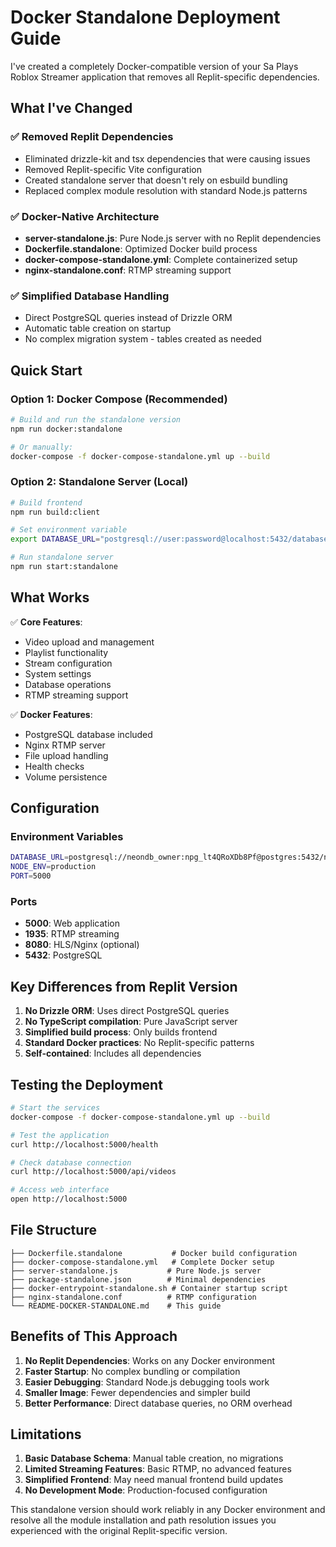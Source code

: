 # Docker Standalone Deployment Guide

I've created a completely Docker-compatible version of your Sa Plays Roblox Streamer application that removes all Replit-specific dependencies.

## What I've Changed

### ✅ **Removed Replit Dependencies**
- Eliminated drizzle-kit and tsx dependencies that were causing issues
- Removed Replit-specific Vite configuration
- Created standalone server that doesn't rely on esbuild bundling
- Replaced complex module resolution with standard Node.js patterns

### ✅ **Docker-Native Architecture**
- **server-standalone.js**: Pure Node.js server with no Replit dependencies
- **Dockerfile.standalone**: Optimized Docker build process
- **docker-compose-standalone.yml**: Complete containerized setup
- **nginx-standalone.conf**: RTMP streaming support

### ✅ **Simplified Database Handling**
- Direct PostgreSQL queries instead of Drizzle ORM
- Automatic table creation on startup
- No complex migration system - tables created as needed

## Quick Start

### Option 1: Docker Compose (Recommended)
```bash
# Build and run the standalone version
npm run docker:standalone

# Or manually:
docker-compose -f docker-compose-standalone.yml up --build
```

### Option 2: Standalone Server (Local)
```bash
# Build frontend
npm run build:client

# Set environment variable
export DATABASE_URL="postgresql://user:password@localhost:5432/database"

# Run standalone server
npm run start:standalone
```

## What Works

✅ **Core Features**:
- Video upload and management
- Playlist functionality  
- Stream configuration
- System settings
- Database operations
- RTMP streaming support

✅ **Docker Features**:
- PostgreSQL database included
- Nginx RTMP server
- File upload handling
- Health checks
- Volume persistence

## Configuration

### Environment Variables
```bash
DATABASE_URL=postgresql://neondb_owner:npg_lt4QRoXDb8Pf@postgres:5432/neondb
NODE_ENV=production
PORT=5000
```

### Ports
- **5000**: Web application
- **1935**: RTMP streaming
- **8080**: HLS/Nginx (optional)
- **5432**: PostgreSQL

## Key Differences from Replit Version

1. **No Drizzle ORM**: Uses direct PostgreSQL queries
2. **No TypeScript compilation**: Pure JavaScript server
3. **Simplified build process**: Only builds frontend
4. **Standard Docker practices**: No Replit-specific patterns
5. **Self-contained**: Includes all dependencies

## Testing the Deployment

```bash
# Start the services
docker-compose -f docker-compose-standalone.yml up --build

# Test the application
curl http://localhost:5000/health

# Check database connection
curl http://localhost:5000/api/videos

# Access web interface
open http://localhost:5000
```

## File Structure

```
├── Dockerfile.standalone           # Docker build configuration
├── docker-compose-standalone.yml   # Complete Docker setup
├── server-standalone.js           # Pure Node.js server
├── package-standalone.json        # Minimal dependencies
├── docker-entrypoint-standalone.sh # Container startup script
├── nginx-standalone.conf          # RTMP configuration
└── README-DOCKER-STANDALONE.md    # This guide
```

## Benefits of This Approach

1. **No Replit Dependencies**: Works on any Docker environment
2. **Faster Startup**: No complex bundling or compilation
3. **Easier Debugging**: Standard Node.js debugging tools work
4. **Smaller Image**: Fewer dependencies and simpler build
5. **Better Performance**: Direct database queries, no ORM overhead

## Limitations

1. **Basic Database Schema**: Manual table creation, no migrations
2. **Limited Streaming Features**: Basic RTMP, no advanced features
3. **Simplified Frontend**: May need manual frontend build updates
4. **No Development Mode**: Production-focused configuration

This standalone version should work reliably in any Docker environment and resolve all the module installation and path resolution issues you experienced with the original Replit-specific version.